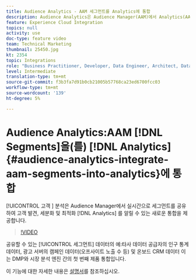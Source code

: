```yaml
---
title: Audience Analytics - AAM 세그먼트를 Analytics에 통합
description: Audience Analytics은 Audience Manager(AAM)에서 Analytics(AA)로 세그먼트를 실시간으로 공유하여 고객 발견, 세분화 및 최적화를 알릴 수 있는 새로운 통합입니다.
feature: Experience Cloud Integration
topics: null
activity: use
doc-type: feature video
team: Technical Marketing
thumbnail: 25450.jpg
kt: 2354
topic: Integrations
role: "Business Practitioner, Developer, Data Engineer, Architect, Data Architect, Administrator, Leader"
level: Intermediate
translation-type: tm+mt
source-git-commit: f3b3fa7d91b0cb21005b57768ca23ed6700fcc03
workflow-type: tm+mt
source-wordcount: '139'
ht-degree: 5%

---
```



# Audience Analytics:AAM [!DNL Segments]을(를) [!DNL Analytics] {#audience-analytics-integrate-aam-segments-into-analytics}에 통합

[!UICONTROL 고객 ] 분석은 Audience Manager에서 실시간으로 세그먼트를 공유하여 고객 발견, 세분화 및 최적화 [!DNL Analytics] 를 알릴 수 있는 새로운 통합을 제공합니다.

>[!VIDEO](https://video.tv.adobe.com/v/25450/?quality=12)

공유할 수 있는 [!UICONTROL 세그먼트] 데이터의 예:타사 데이터 공급자의 인구 통계 데이터, 광고 서버의 캠페인 데이터(오프사이트 노출 수 등) 및 온보드 CRM 데이터 이는 DMP와 시장 분석 엔진 간의 첫 번째 제품 통합입니다.

이 기능에 대한 자세한 내용은 [설명서](https://marketing.adobe.com/resources/help/en_US/analytics/audiences/)를 참조하십시오.
